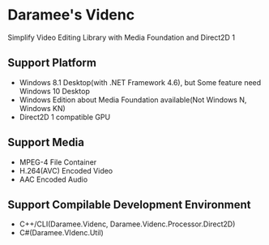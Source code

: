# Daramee's Videnc
Simplify Video Editing Library with Media Foundation and Direct2D 1

## Support Platform
* Windows 8.1 Desktop(with .NET Framework 4.6), but Some feature need Windows 10 Desktop
* Windows Edition about Media Foundation available(Not Windows N, Windows KN)
* Direct2D 1 compatible GPU

## Support Media
* MPEG-4 File Container
* H.264(AVC) Encoded Video
* AAC Encoded Audio

## Support Compilable Development Environment
* C++/CLI(Daramee.Videnc, Daramee.Videnc.Processor.Direct2D)
* C#(Daramee.VIdenc.Util)
